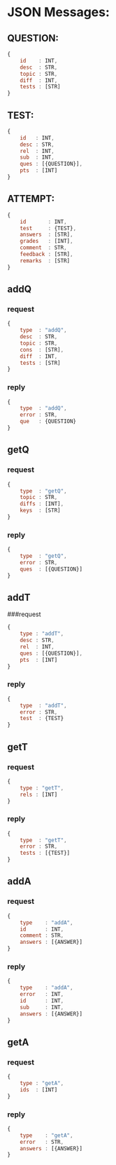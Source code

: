 # JSON Messages:

## QUESTION:
```javascript
{ 
    id    : INT,
    desc  : STR,
    topic : STR,
    diff  : INT,
    tests : [STR]
}
```

## TEST:
```javascript
{ 
    id   : INT,
    desc : STR,
    rel  : INT,
    sub  : INT,
    ques : [{QUESTION}],
    pts  : [INT]
}
```


## ATTEMPT:
```javascript
{ 
    id       : INT,
    test     : {TEST},
    answers  : [STR],
    grades   : [INT],
    comment  : STR,
    feedback : [STR],
    remarks  : [STR]
}
```


## addQ
### request
```javascript
{
    type  : "addQ",
    desc  : STR,
    topic : STR,
    cons  : [STR],
    diff  : INT,
    tests : [STR]
}
```

### reply
```javascript
{
    type  : "addQ",
    error : STR,
    que   : {QUESTION}
}
```

## getQ 
### request
```javascript
{
    type  : "getQ",
    topic : STR,
    diffs : [INT],
    keys  : [STR]
}
```

### reply
```javascript
{
    type  : "getQ",
    error : STR,
    ques  : [{QUESTION}]
}
```

## addT 
###request
```javascript
{
    type : "addT",
    desc : STR,
    rel  : INT,
    ques : [{QUESTION}],
    pts  : [INT]
}
```

### reply
```javascript
{
    type  : "addT",
    error : STR,
    test  : {TEST}
}
```

## getT
### request
```javascript
{
    type : "getT",
    rels : [INT]
}
```

### reply
```javascript
{
    type  : "getT",
    error : STR,
    tests : [{TEST}]
}
```


## addA
### request
```javascript
{
    type    : "addA",
    id      : INT,
    comment : STR,
    answers : [{ANSWER}]
}
```

### reply
```javascript
{
    type    : "addA",
    error   : INT,
    id      : INT,
    sub     : INT,
    answers : [{ANSWER}]
}
```

## getA
### request
```javascript
{
    type : "getA",
    ids  : [INT]
}
```

###  reply
```javascript
{
    type    : "getA",
    error   : STR,
    answers : [{ANSWER}]
}
```
